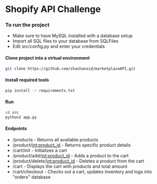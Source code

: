 # Shopify API Challenge

### To run the project
- Make sure to have MySQL installed with a database setup
- Import all SQL files to your database from SQLFiles
- Edit src/config.py and enter your credentials

#### Clone project into a virtual environment
```sh
git clone https://github.com/shashanoid/marketplaceAPI.git
```

#### Install required tools

```sh
pip install -r requirements.txt
```

#### Run
```sh
cd src
python2 app.py
```

#### Endpoints
- /products - Returns all available products
- /product/<int:product_id> - Returns specific product details
- /cart/init - Initializes a cart
- /product/add/<int:product_id> - Adds a product to the cart
- /product/delete/<int:product_id> - Deletes a product from the cart
- /cart - Displays the cart with products and total amount
- /cart/checkout - Checks out a cart, updates inventory and logs into "orders" database
